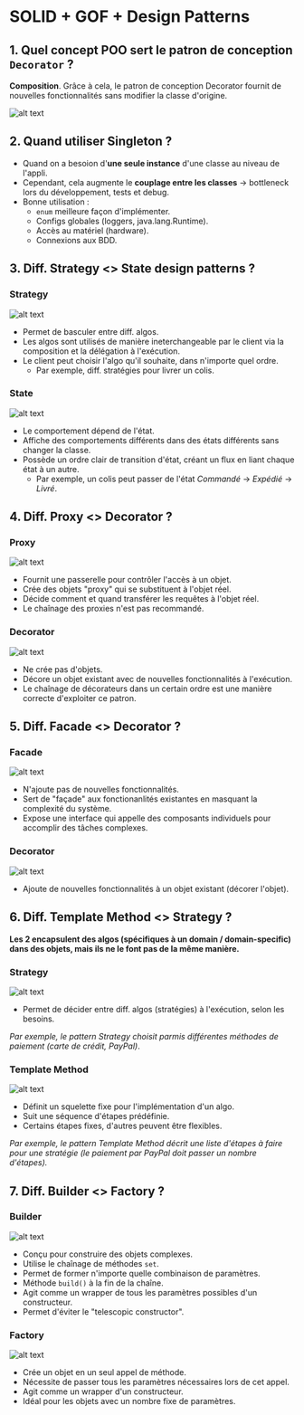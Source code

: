 # SOLID + GOF + Design Patterns

## 1. Quel concept POO sert le patron de conception `Decorator` ?
**Composition**. Grâce à cela, le patron de conception Decorator fournit de nouvelles fonctionnalités sans modifier la classe d'origine.

![alt text](img/decorator-1.png)

## 2. Quand utiliser Singleton ?
- Quand on a besoion d'**une seule instance** d'une classe au niveau de l'appli.
- Cependant, cela augmente le **couplage entre les classes** &rarr; bottleneck lors du développement, tests et debug.
- Bonne utilisation : 
    - `enum` meilleure façon d'implémenter.
    - Configs globales (loggers, java.lang.Runtime).
    - Accès au matériel (hardware).
    - Connexions aux BDD.

## 3. Diff. Strategy <> State design patterns ?

### Strategy
![alt text](img/strategy-1.png)

- Permet de basculer entre diff. algos.
- Les algos sont utilisés de manière ineterchangeable par le client via la composition et la délégation à l'exécution.
- Le client peut choisir l'algo qu'il souhaite, dans n'importe quel ordre. 
    - Par exemple, diff. stratégies pour livrer un colis.

### State
![alt text](img/state-1.png)

- Le comportement dépend de l'état.
- Affiche des comportements différents dans des états différents sans changer la classe.
- Possède un ordre clair de transition d'état, créant un flux en liant chaque état à un autre.
    - Par exemple, un colis peut passer de l'état *Commandé* &rarr; *Expédié* &rarr; *Livré*.

## 4. Diff. Proxy <> Decorator ?

### Proxy
![alt text](img/proxy-1.png)

- Fournit une passerelle pour contrôler l'accès à un objet.
- Crée des objets "proxy" qui se substituent à l'objet réel.
- Décide comment et quand transférer les requêtes à l'objet réel.
- Le chaînage des proxies n'est pas recommandé.

### Decorator
![alt text](img/decorator-1.png)

- Ne crée pas d'objets.
- Décore un objet existant avec de nouvelles fonctionnalités à l'exécution.
- Le chaînage de décorateurs dans un certain ordre est une manière correcte d'exploiter ce patron.

## 5. Diff. Facade <> Decorator ?

### Facade
![alt text](img/facade-1.png)

- N'ajoute pas de nouvelles fonctionnalités.
- Sert de "façade" aux fonctionanlités existantes en masquant la complexité du système.
- Expose une interface qui appelle des composants individuels pour accomplir des tâches complexes.

### Decorator
![alt text](img/decorator-1.png)

- Ajoute de nouvelles fonctionnalités à un objet existant (décorer l'objet).

## 6. Diff. Template Method <> Strategy ?
**Les 2 encapsulent des algos (spécifiques à un domain / domain-specific) dans des objets, mais ils ne le font pas de la même manière.**

### Strategy
![alt text](img/strategy-1.png)
- Permet de décider entre diff. algos (stratégies) à l'exécution, selon les besoins.

*Par exemple, le pattern Strategy choisit parmis différentes méthodes de paiement (carte de crédit, PayPal)*.

### Template Method
![alt text](img/template-method-1.png)

- Définit un squelette fixe pour l'implémentation d'un algo.
- Suit une séquence d'étapes prédéfinie.
- Certains étapes fixes, d'autres peuvent être flexibles.

*Par exemple, le pattern Template Method décrit une liste d'étapes à faire pour une stratégie (le paiement par PayPal doit passer un nombre d'étapes).*

## 7. Diff. Builder <> Factory ?

### Builder
![alt text](builder-1.png)
- Conçu pour construire des objets complexes.
- Utilise le chaînage de méthodes `set`.
- Permet de former n'importe quelle combinaison de paramètres.
- Méthode `build()` à la fin de la chaîne.
- Agit comme un wrapper de tous les paramètres possibles d'un constructeur.
- Permet d'éviter le "telescopic constructor".

### Factory
![alt text](img/factory-2.png)

- Crée un objet en un seul appel de méthode.
- Nécessite de passer tous les paramètres nécessaires lors de cet appel.
- Agit comme un wrapper d'un constructeur.
- Idéal pour les objets avec un nombre fixe de paramètres.